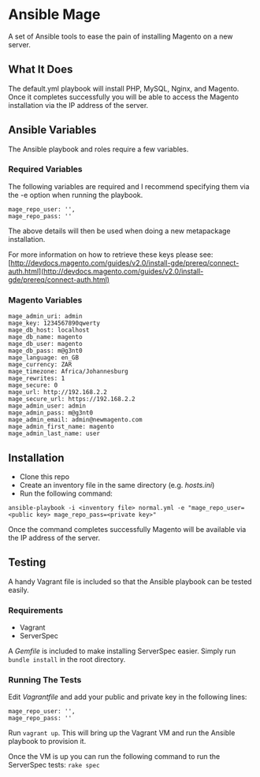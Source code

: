 Ansible Mage
============

A set of Ansible tools to ease the pain of installing Magento on a new server.

## What It Does

The default.yml playbook will install PHP, MySQL, Nginx, and Magento. Once it
completes successfully you will be able to access the Magento installation via
the IP address of the server.

## Ansible Variables

The Ansible playbook and roles require a few variables.

### Required Variables

The following variables are required and I recommend specifying them via
the -e option when running the playbook.

```
mage_repo_user: '',
mage_repo_pass: ''
```

The above details will then be used when doing a new metapackage installation.

For more information on how to retrieve these keys please see:
[http://devdocs.magento.com/guides/v2.0/install-gde/prereq/connect-auth.html](http://devdocs.magento.com/guides/v2.0/install-gde/prereq/connect-auth.html)

### Magento Variables

```
mage_admin_uri: admin
mage_key: 1234567890qwerty
mage_db_host: localhost
mage_db_name: magento
mage_db_user: magento
mage_db_pass: m@g3nt0
mage_language: en_GB
mage_currency: ZAR
mage_timezone: Africa/Johannesburg
mage_rewrites: 1
mage_secure: 0
mage_url: http://192.168.2.2
mage_secure_url: https://192.168.2.2
mage_admin_user: admin
mage_admin_pass: m@g3nt0
mage_admin_email: admin@newmagento.com
mage_admin_first_name: magento
mage_admin_last_name: user
```

## Installation

* Clone this repo
* Create an inventory file in the same directory (e.g. *hosts.ini*)
* Run the following command:

```
ansible-playbook -i <inventory file> normal.yml -e "mage_repo_user=<public key> mage_repo_pass=<private key>"
```

Once the command completes successfully Magento will be available via the 
IP address of the server.

## Testing

A handy Vagrant file is included so that the Ansible playbook can be tested
easily.

### Requirements

* Vagrant
* ServerSpec

A *Gemfile* is included to make installing ServerSpec easier. Simply run
`bundle install` in the root directory.

### Running The Tests

Edit *Vagrantfile* and add your public and private key in the following lines:

```
mage_repo_user: '',
mage_repo_pass: ''
```

Run `vagrant up`. This will bring up the Vagrant VM and run the Ansible
playbook to provision it.

Once the VM is up you can run the following command to run the ServerSpec
tests: `rake spec`
